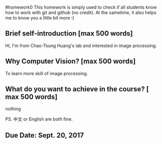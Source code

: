 #homework0
This homework is simply used to check if all students know how to work with git and github (no credit).
At the sametime, it also helps me to know you a little bit more :)

## Brief self-introduction [max 500 words]
Hi, I'm from Chao-Tsung Huang's lab and interested in image processing.

## Why Computer Vision? [max 500 words]
To learn more skill of image processing.

## What do you want to achieve in the course? [ max 500 words]
nothing

PS. 中文 or English are both fine.

## Due Date: Sept. 20, 2017
